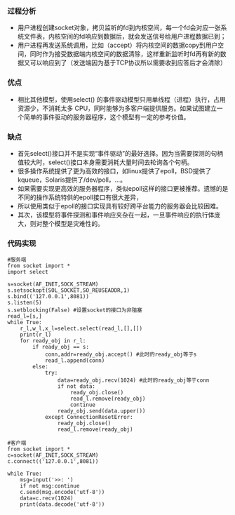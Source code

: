 
### 过程分析
* 用户进程创建socket对象，拷贝监听的fd到内核空间，每一个fd会对应一张系统文件表，内核空间的fd响应到数据后，就会发送信号给用户进程数据已到；
* 用户进程再发送系统调用，比如（accept）将内核空间的数据copy到用户空间，同时作为接受数据端内核空间的数据清除，这样重新监听时fd再有新的数据又可以响应到了（发送端因为基于TCP协议所以需要收到应答后才会清除）

### 优点
* 相比其他模型，使用select() 的事件驱动模型只用单线程（进程）执行，占用资源少，不消耗太多 CPU，同时能够为多客户端提供服务。如果试图建立一个简单的事件驱动的服务器程序，这个模型有一定的参考价值。

### 缺点
* 首先select()接口并不是实现“事件驱动”的最好选择。因为当需要探测的句柄值较大时，select()接口本身需要消耗大量时间去轮询各个句柄。
* 很多操作系统提供了更为高效的接口，如linux提供了epoll，BSD提供了kqueue，Solaris提供了/dev/poll，…。
* 如果需要实现更高效的服务器程序，类似epoll这样的接口更被推荐。遗憾的是不同的操作系统特供的epoll接口有很大差异，
* 所以使用类似于epoll的接口实现具有较好跨平台能力的服务器会比较困难。
* 其次，该模型将事件探测和事件响应夹杂在一起，一旦事件响应的执行体庞大，则对整个模型是灾难性的。

### 代码实现
```
#服务端
from socket import *
import select

s=socket(AF_INET,SOCK_STREAM)
s.setsockopt(SOL_SOCKET,SO_REUSEADDR,1)
s.bind(('127.0.0.1',8081))
s.listen(5)
s.setblocking(False) #设置socket的接口为非阻塞
read_l=[s,]
while True:
    r_l,w_l,x_l=select.select(read_l,[],[])
    print(r_l)
    for ready_obj in r_l:
        if ready_obj == s:
            conn,addr=ready_obj.accept() #此时的ready_obj等于s
            read_l.append(conn)
        else:
            try:
                data=ready_obj.recv(1024) #此时的ready_obj等于conn
                if not data:
                    ready_obj.close()
                    read_l.remove(ready_obj)
                    continue
                ready_obj.send(data.upper())
            except ConnectionResetError:
                ready_obj.close()
                read_l.remove(ready_obj)

#客户端
from socket import *
c=socket(AF_INET,SOCK_STREAM)
c.connect(('127.0.0.1',8081))

while True:
    msg=input('>>: ')
    if not msg:continue
    c.send(msg.encode('utf-8'))
    data=c.recv(1024)
    print(data.decode('utf-8'))
```